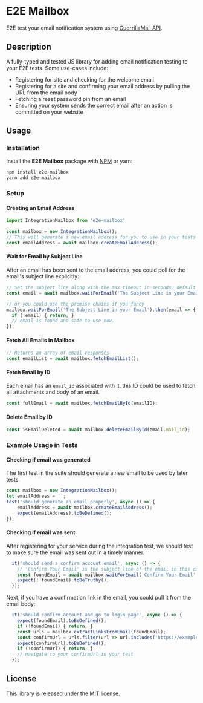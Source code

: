 # E2E Mailbox
E2E test your email notification system using [GuerrillaMail API](https://www.guerrillamail.com/).

## Description
A fully-typed and tested JS library for adding email notification testing to your E2E tests. Some use-cases include:
* Registering for site and checking for the welcome email 
* Registering for a site and confirming your email address by pulling the URL from the email body
* Fetching a reset password pin from an email
* Ensuring your system sends the correct email after an action is committed on your website


## Usage

### Installation

Install the **E2E Mailbox** package with [NPM](https://www.npmjs.org/) or yarn:

```sh
npm install e2e-mailbox
yarn add e2e-mailbox
```
### Setup
#### Creating an Email Address
```js
import IntegrationMailbox from 'e2e-mailbox'

const mailbox = new IntegrationMailbox();
// This will generate a new email address for you to use in your tests
const emailAddress = await mailbox.createEmailAddress();
```
#### Wait for Email by Subject Line
After an email has been sent to the email address, you could poll for the email's subject line explicitly:
```js
// Set the subject line along with the max timeout in seconds, default is 60 seconds.
const email = await mailbox.waitForEmail('The Subject Line in your Email', 60);

// or you could use the promise chains if you fancy
mailbox.waitForEmail('The Subject Line in your Email').then(email => {
  if (!email) { return; }
  // email is found and safe to use now.
});
```
#### Fetch All Emails in Mailbox
```js
// Returns an array of email responses
const emailList = await mailbox.fetchEmailList();
```
#### Fetch Email by ID
Each email has an `email_id` associated with it, this ID could be used to fetch all attachments and body of an email.
```js
const fullEmail = await mailbox.fetchEmailById(emailID);
```
#### Delete Email by ID
```js
const isEmailDeleted = await mailbox.deleteEmailById(email.mail_id);
```
### Example Usage in Tests
#### Checking if email was generated
The first test in the suite should generate a new email to be used by later tests.
```js
const mailbox = new IntegrationMailbox();
let emailAddress = '';
test('should generate an email properly', async () => {
    emailAddress = await mailbox.createEmailAddress();
    expect(emailAddress).toBeDefined();
});
```
#### Checking if email was sent
After registering for your service during the integration test, we should test to make sure the email was sent out in a timely manner.
```js
  it('should send a confirm account email', async () => {
    // 'Confirm Your Email' is the subject line of the email in this case
    const foundEmail = await mailbox.waitForEmail('Confirm Your Email', 100);
    expect(!!foundEmail).toBeTruthy();
  });
```
Next, if you have a confirmation link in the email, you could pull it from the email body:
```js
  it('should confirm account and go to login page', async () => {
    expect(foundEmail).toBeDefined();
    if (!foundEmail) { return; }
    const urls = mailbox.extractLinksFromEmail(foundEmail);
    const confirmUrl = urls.filter(url => url.includes('https://example.com/your_confirm_url'))[0];
    expect(confirmUrl).toBeDefined();
    if (!confirmUrl) { return; }
    // navigate to your confirmUrl in your test
  });
```
## License

This library is released under the
[MIT license](https://opensource.org/licenses/MIT).

